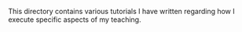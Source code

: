 This directory contains various tutorials I have written regarding how I execute specific aspects of my teaching.
